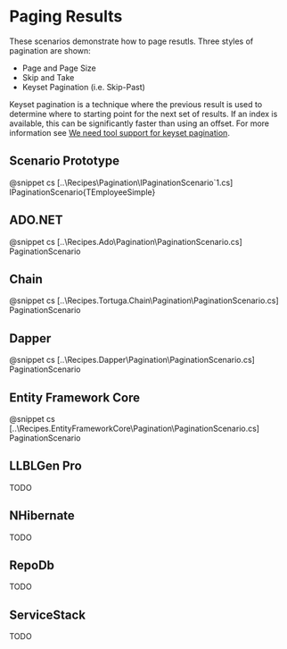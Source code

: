 ﻿# Paging Results

These scenarios demonstrate how to page resutls. Three styles of pagination are shown:

* Page and Page Size
* Skip and Take
* Keyset Pagination (i.e. Skip-Past)

Keyset pagination is a technique where the previous result is used to determine where to starting point for the next set of results. If an index is available, this can be significantly faster than using an offset. For more information see [We need tool support for keyset pagination](https://use-the-index-luke.com/no-offset).

## Scenario Prototype

@snippet cs [..\Recipes\Pagination\IPaginationScenario`1.cs] IPaginationScenario{TEmployeeSimple}

## ADO.NET

@snippet cs [..\Recipes.Ado\Pagination\PaginationScenario.cs] PaginationScenario

## Chain

@snippet cs [..\Recipes.Tortuga.Chain\Pagination\PaginationScenario.cs] PaginationScenario

## Dapper

@snippet cs [..\Recipes.Dapper\Pagination\PaginationScenario.cs] PaginationScenario

## Entity Framework Core

@snippet cs [..\Recipes.EntityFrameworkCore\Pagination\PaginationScenario.cs] PaginationScenario

## LLBLGen Pro 

TODO

## NHibernate

TODO

## RepoDb

TODO

## ServiceStack

TODO
